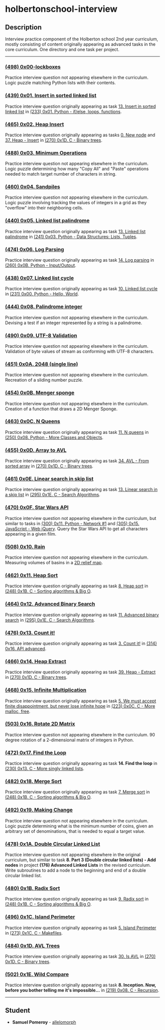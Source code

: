 # holbertonschool-interview

## Description
Interview practice component of the Holberton school 2nd year curriculum, mostly consisting of content originally appearing as advanced tasks in the core curriculum. One directory and one task per project.

---

### [(498) 0x00-lockboxes](./0x00-lockboxes/)
Practice interview question not appearing elsewhere in the curriculum. Logic puzzle matching Python lists with their contents.

### [(439) 0x01. Insert in sorted linked list](./0x01-insert_in_sorted_linked_list/)
Practice interview question originally appearing as task [13. Insert in sorted linked list](https://github.com/allelomorph/holbertonschool-higher_level_programming/blob/master/0x01-python-if_else_loops_functions/13-insert_number.c) in [(233) 0x01. Python - if/else, loops, functions](https://github.com/allelomorph/holbertonschool-higher_level_programming/tree/master/0x01-python-if_else_loops_functions).

### [(465) 0x02. Heap Insert](./0x02-heap_insert/)
Practice interview question originally appearing as tasks [0. New node](https://github.com/allelomorph/binary_trees/blob/master/0-binary_tree_node.c) and [37. Heap - Insert](https://github.com/allelomorph/binary_trees/blob/master/131-heap_insert.c) in [(270) 0x1D. C - Binary trees](https://github.com/allelomorph/binary_trees).

### [(488) 0x03. Minimum Operations](./0x03-minimum_operations/)
Practice interview question not appearing elsewhere in the curriculum. Logic puzzle determining how many "Copy All" and "Paste" operations needed to match target number of characters in string.

### [(460) 0x04. Sandpiles](./0x04-sandpiles/)
Practice interview question not appearing elsewhere in the curriculum. Logic puzzle involving tracking the values of integers in a grid as they "overflow" into their neighboring cells.

### [(440) 0x05. Linked list palindrome](./0x05-linked_list_palindrome/)
Practice interview question originally appearing as task [13. Linked list palindrome](https://github.com/allelomorph/holbertonschool-higher_level_programming/blob/master/0x03-python-data_structures/13-is_palindrome.c) in [(241) 0x03. Python - Data Structures: Lists, Tuples](https://github.com/allelomorph/holbertonschool-higher_level_programming/tree/master/0x03-python-data_structures).

### [(474) 0x06. Log Parsing](./0x06-log_parsing/)
Practice interview question originally appearing as task [14. Log parsing](https://github.com/allelomorph/holbertonschool-higher_level_programming/blob/master/0x0B-python-input_output/101-stats.py) in [(260) 0x0B. Python - Input/Output](https://github.com/allelomorph/holbertonschool-higher_level_programming/tree/master/0x0B-python-input_output).

### [(438) 0x07. Linked list cycle](./0x07-linked_list_cycle/)
Practice interview question originally appearing as task [10. Linked list cycle](https://github.com/allelomorph/holbertonschool-higher_level_programming/blob/master/0x00-python-hello_world/10-check_cycle.c) in [(231) 0x00. Python - Hello, World](https://github.com/allelomorph/holbertonschool-higher_level_programming/tree/master/0x00-python-hello_world).

### [(444) 0x08. Palindrome integer](./0x08-palindrome_integer/)
Practice interview question not appearing elsewhere in the curriculum. Devising a test if an integer represented by a string is a palindrome.

### [(490) 0x09. UTF-8 Validation](./0x09-utf8_validation/)
Practice interview question not appearing elsewhere in the curriculum. Validation of byte values of stream as conforming with UTF-8 characters.

### [(451) 0x0A. 2048 (single line)](./0x0A-slide_line/)
Practice interview question not appearing elsewhere in the curriculum. Recreation of a sliding number puzzle.

### [(454) 0x0B. Menger sponge](./0x0B-menger/)
Practice interview question not appearing elsewhere in the curriculum. Creation of a function that draws a 2D Menger Sponge.

### [(463) 0x0C. N Queens](./0x0C-nqueens/)
Practice interview question originally appearing as task [11. N queens](https://github.com/allelomorph/holbertonschool-higher_level_programming/blob/master/0x08-python-more_classes/101-nqueens.py) in [(250) 0x08. Python - More Classes and Objects](https://github.com/allelomorph/holbertonschool-higher_level_programming/tree/master/0x08-python-more_classes).

### [(455) 0x0D. Array to AVL](./0x0D-sorted_array_to_avl/)
Practice interview question originally appearing as task [34. AVL - From sorted array](https://github.com/allelomorph/binary_trees/blob/master/124-sorted_array_to_avl.c) in [(270) 0x1D. C - Binary trees](https://github.com/allelomorph/binary_trees).

### [(461) 0x0E. Linear search in skip list](./0x0E-linear_skip/)
Practice interview question originally appearing as task [13. Linear search in a skip list](https://github.com/allelomorph/holbertonschool-low_level_programming/blob/master/0x1E-search_algorithms/106-linear_skip.c) in [(295) 0x1E. C - Search Algorithms](https://github.com/allelomorph/holbertonschool-low_level_programming/tree/master/0x1E-search_algorithms).

### [(470) 0x0F. Star Wars API](./0x0F-starwars_api/)
Practice interview question not appearing elsewhere in the curriculum, but similar to tasks in [(300) 0x11. Python - Network #1](https://github.com/allelomorph/holbertonschool-higher_level_programming/tree/master/0x11-python-network_1) and [(305) 0x15. JavaScript - Web jQuery](https://github.com/allelomorph/holbertonschool-higher_level_programming/tree/master/0x15-javascript-web_jquery). Query the Star Wars API to get all characters appearing in a given film.

### [(508) 0x10. Rain](./0x10-rain/)
Practice interview question not appearing elsewhere in the curriculum. Measuring volumes of basins in a [2D relief map](https://www.geeksforgeeks.org/trapping-rain-water/).

### [(462) 0x11. Heap Sort](./0x11-heap_sort/)
Practice interview question originally appearing as task [8. Heap sort](https://github.com/allelomorph/sorting_algorithms/blob/master/104-heap_sort.c) in [(248) 0x1B. C - Sorting algorithms & Big O](https://github.com/allelomorph/sorting_algorithms).

### [(464) 0x12. Advanced Binary Search](./0x12-advanced_binary_search/)
Practice interview question originally appearing as task [11. Advanced binary search](https://github.com/allelomorph/holbertonschool-low_level_programming/blob/master/0x1E-search_algorithms/104-advanced_binary.c) in [(295) 0x1E. C - Search Algorithms](https://github.com/allelomorph/holbertonschool-low_level_programming/tree/master/0x1E-search_algorithms).

### [(476) 0x13. Count it!](./0x13-count_it/)
Practice interview question originally appearing as task [3. Count it!](https://github.com/allelomorph/holberton-system_engineering-devops/blob/master/0x16-api_advanced/100-count.py) in [(314) 0x16. API advanced](https://github.com/allelomorph/holberton-system_engineering-devops/tree/master/0x16-api_advanced).

### [(466) 0x14. Heap Extract](./0x14-heap_extract/)
Practice interview question originally appearing as task [39. Heap - Extract](https://github.com/allelomorph/binary_trees/blob/master/133-heap_extract.c) in [(270) 0x1D. C - Binary trees](https://github.com/allelomorph/binary_trees).

### [(468) 0x15. Infinite Multiplication](./0x15-infinite_multiplication/)
Practice interview question originally appearing as task [5. We must accept finite disappointment, but never lose infinite hope](https://github.com/allelomorph/holbertonschool-low_level_programming/blob/master/0x0C-more_malloc_free/101-mul.c) in [(223) 0x0C. C - More malloc, free](https://github.com/allelomorph/holbertonschool-low_level_programming/tree/master/0x0C-more_malloc_free).

### [(503) 0x16. Rotate 2D Matrix](./0x16-rotate_2d_matrix/)
Practice interview question not appearing elsewhere in the curriculum. 90 degree rotation of a 2-dimensional matrix of integers in Python.

### [(472) 0x17. Find the Loop](./0x17-find_the_loop/)
Practice interview question originally appearing as task **14. Find the loop** in [(230) 0x13. C - More singly linked lists](https://github.com/allelomorph/holbertonschool-low_level_programming/tree/master/0x13-more_singly_linked_lists).

### [(482) 0x18. Merge Sort](./0x18-merge_sort/)
Practice interview question originally appearing as task [7. Merge sort](https://github.com/allelomorph/sorting_algorithms/blob/master/103-merge_sort.c) in [(248) 0x1B. C - Sorting algorithms & Big O](https://github.com/allelomorph/sorting_algorithms/).

### [(492) 0x19. Making Change](./0x19-making_change/)
Practice interview question not appearing elsewhere in the curriculum. Logic puzzle determining what is the minimum number of coins, given an arbitrary set of denominations, that is needed to equal a target value.

### [(478) 0x1A. Double Circular Linked List](./0x1A-double_circular_linked_list/)
Practice interview question not appearing elsewhere in the original curriculum, but similar to task **8. Part 3 (Double circular linked lists) - Add nodes** in project **(176) Advanced Linked Lists** in the revised curriculum. Write subroutines to add a node to the beginning and end of a double circular linked list.

### [(480) 0x1B. Radix Sort](./0x1B-radix_sort/)
Practice interview question originally appearing as task [9. Radix sort](https://github.com/allelomorph/sorting_algorithms/blob/master/105-radix_sort.c) in [(248) 0x1B. C - Sorting algorithms & Big O](https://github.com/allelomorph/sorting_algorithms/).

### [(496) 0x1C. Island Perimeter](./0x1C-island_perimeter/)
Practice interview question originally appearing as task [5. Island Perimeter](https://github.com/allelomorph/holbertonschool-low_level_programming/blob/master/0x1C-makefiles/5-island_perimeter.py) in [(273) 0x1C. C - Makefiles](https://github.com/allelomorph/holbertonschool-low_level_programming/tree/master/0x1C-makefiles).

### [(484) 0x1D. AVL Trees](./0x1D-avl_trees/)
Practice interview question originally appearing as task [30. Is AVL](https://github.com/allelomorph/binary_trees/blob/master/120-binary_tree_is_avl.c) in [(270) 0x1D. C - Binary trees](https://github.com/allelomorph/binary_trees/).

### [(502) 0x1E. Wild Compare](./0x1E-wild_cmp/)
Practice interview question originally appearing as task **8. Inception. Now, before you bother telling me it's impossible...** in [(219) 0x08. C - Recursion](https://github.com/allelomorph/holbertonschool-low_level_programming/tree/master/0x08-recursion).

---

## Student
* **Samuel Pomeroy** - [allelomorph](github.com/allelomorph)
